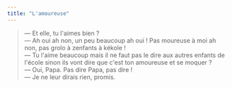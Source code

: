 ```yaml
---
title: "L'amoureuse"
---
```


> — Et elle, tu l'aimes bien ?  
> — Ah oui ah non, un peu beaucoup ah oui ! Pas moureuse à moi ah non, pas grolo
> à zenfants à kékole !  
> — Tu l'aime beaucoup mais il ne faut pas le dire aux autres enfants de l'école
> sinon ils vont dire que c'est ton amoureuse et se moquer ?  
> — Oui, Papa. Pas dire Papa, pas dire !  
> — Je ne leur dirais rien, promis.
